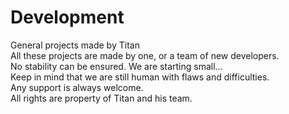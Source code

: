 # Development
General projects made by Titan <br>
All these projects are made by one, or a team of new developers. <br>
No stability can be ensured. We are starting small...<br>
Keep in mind that we are still human with flaws and difficulties.<br>
Any support is always welcome.<br>
All rights are property of Titan and his team.
